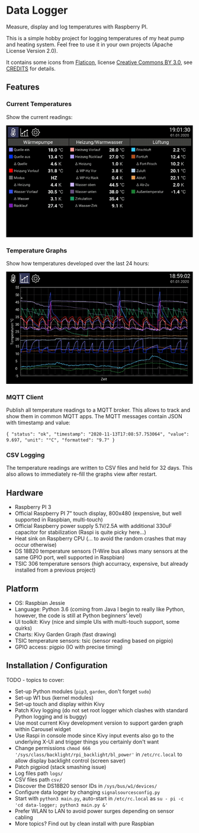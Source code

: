 # Data Logger
Measure, display and log temperatures with Raspberry PI.

This is a simple hobby project for logging temperatures of my heat pump and heating system. 
Feel free to use it in your own projects (Apache License Version 2.0).

It contains some icons from [Flaticon](https://www.flaticon.com/), license [Creative Commons BY 3.0](http://creativecommons.org/licenses/by/3.0/), see [CREDITS](CREDITS.html) for details.

## Features

### Current Temperatures
Show the current readings:

![Measurements View](screenshots/measurements.png)

### Temperature Graphs
Show how temperatures developed over the last 24 hours:

![Graphs View](screenshots/graphs.png)

### MQTT Client
Publish all temperature readings to a MQTT broker. This allows to track and show them in common MQTT apps.
The MQTT messages contain JSON with timestamp and value:

    { "status": "ok", "timestamp": "2020-11-13T17:08:57.753064", "value": 9.697, "unit": "°C", "formatted": "9.7" }

### CSV Logging
The temperature readings are written to CSV files and held for 32 days. This also allows to immediately re-fill the graphs view after restart.

## Hardware

- Raspberry PI 3
- Official Raspberry PI 7" touch display, 800x480 (expensive, but well supported in Raspbian, multi-touch)
- Official Raspberry power supply 5.1V/2.5A with additional 330uF capacitor for stabilization (Raspi is quite picky here...)
- Heat sink on Raspberry CPU (... to avoid the random crashes that may occur otherwise)
- DS 18B20 temperature sensors (1-Wire bus allows many sensors at the same GPIO port, well supported in Raspbian)
- TSIC 306 temperature sensors (high accurracy, expensive, but already installed from a previous project)

## Platform

- OS: Raspbian Jessie
- Language: Python 3.6 (coming from Java I begin to really like Python, however, the code is still at Python beginners' level)
- UI toolkit: Kivy (nice and simple UIs with multi-touch support, some quirks)
- Charts: Kivy Garden Graph (fast drawing)
- TSIC temperature sensors: tsic (sensor reading based on pigpio)
- GPIO access: pigpio (IO with precise timing)

## Installation / Configuration

TODO - topics to cover:
- Set-up Python modules (`pip3`, `garden`, don't forget `sudo`)
- Set-up W1 bus (kernel modules)
- Set-up touch and display within Kivy
- Patch Kivy logging (do not set root logger which clashes with standard Python logging and is buggy)
- Use most current Kivy development version to support garden graph within Carousel widget
- Use Raspi in console mode since Kivy input events also go to the underlying X-UI and trigger things you certainly don't want
- Change permissions `chmod 666 '/sys/class/backlight/rpi_backlight/bl_power'` in `/etc/rc.local` to allow display backlight control (screen saver)
- Patch pigpiod (stack smashing issue)
- Log files path `logs/`
- CSV files path `csv/`
- Discover the DS18B20 sensor IDs in `/sys/bus/w1/devices/` 
- Configure data logger by changing `signalsourcesconfig.py`
- Start with `python3 main.py`, auto-start in `/etc/rc.local` as `su - pi -c 'cd data-logger; python3 main.py &'`
- Prefer WLAN to LAN to avoid power surges depending on sensor cabling
- More topics? Find out by clean install with pure Raspbian
